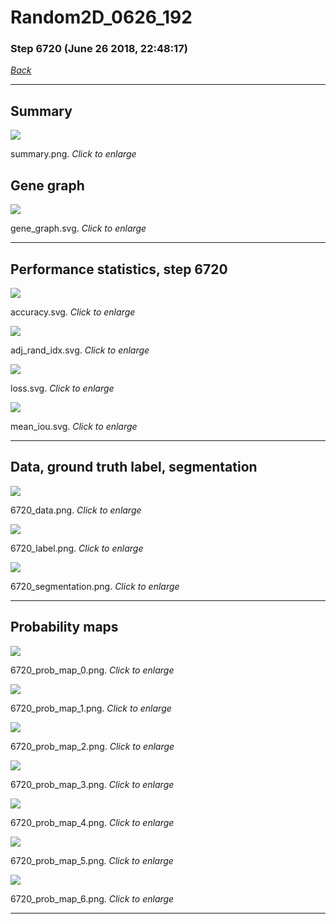 # Random2D_0626_192

### Step 6720 (June 26 2018, 22:48:17)

[_Back_](..)

---

## Summary

<div class="images"><a href="media/summary.png"><img  src="media/summary.png" align="center"></a><p>summary.png. <i>Click to enlarge</i></p></div>

## Gene graph

<div class="images"><a href="media/gene_graph.svg"><img  src="media/gene_graph.svg" align="center"></a><p>gene_graph.svg. <i>Click to enlarge</i></p></div>

---

## Performance statistics, step 6720

<div class="images"><a href="media/accuracy.svg"><img class="mini" src="media/accuracy.svg" align="center"></a><p>accuracy.svg. <i>Click to enlarge</i></p></div>
<div class="images"><a href="media/adj_rand_idx.svg"><img class="mini" src="media/adj_rand_idx.svg" align="center"></a><p>adj_rand_idx.svg. <i>Click to enlarge</i></p></div>
<div class="images"><a href="media/loss.svg"><img class="mini" src="media/loss.svg" align="center"></a><p>loss.svg. <i>Click to enlarge</i></p></div>
<div class="images"><a href="media/mean_iou.svg"><img class="mini" src="media/mean_iou.svg" align="center"></a><p>mean_iou.svg. <i>Click to enlarge</i></p></div>

---

## Data, ground truth label, segmentation

<div class="images"><a href="media/6720_data.png"><img class="mini" src="media/6720_data.png" align="center"></a><p>6720_data.png. <i>Click to enlarge</i></p></div>
<div class="images"><a href="media/6720_label.png"><img class="mini" src="media/6720_label.png" align="center"></a><p>6720_label.png. <i>Click to enlarge</i></p></div>
<div class="images"><a href="media/6720_segmentation.png"><img class="mini" src="media/6720_segmentation.png" align="center"></a><p>6720_segmentation.png. <i>Click to enlarge</i></p></div>

---

## Probability maps

<div class="images"><a href="media/6720_prob_map_0.png"><img class="mini" src="media/6720_prob_map_0.png" align="center"></a><p>6720_prob_map_0.png. <i>Click to enlarge</i></p></div>
<div class="images"><a href="media/6720_prob_map_1.png"><img class="mini" src="media/6720_prob_map_1.png" align="center"></a><p>6720_prob_map_1.png. <i>Click to enlarge</i></p></div>
<div class="images"><a href="media/6720_prob_map_2.png"><img class="mini" src="media/6720_prob_map_2.png" align="center"></a><p>6720_prob_map_2.png. <i>Click to enlarge</i></p></div>
<div class="images"><a href="media/6720_prob_map_3.png"><img class="mini" src="media/6720_prob_map_3.png" align="center"></a><p>6720_prob_map_3.png. <i>Click to enlarge</i></p></div>
<div class="images"><a href="media/6720_prob_map_4.png"><img class="mini" src="media/6720_prob_map_4.png" align="center"></a><p>6720_prob_map_4.png. <i>Click to enlarge</i></p></div>
<div class="images"><a href="media/6720_prob_map_5.png"><img class="mini" src="media/6720_prob_map_5.png" align="center"></a><p>6720_prob_map_5.png. <i>Click to enlarge</i></p></div>
<div class="images"><a href="media/6720_prob_map_6.png"><img class="mini" src="media/6720_prob_map_6.png" align="center"></a><p>6720_prob_map_6.png. <i>Click to enlarge</i></p></div>

---


